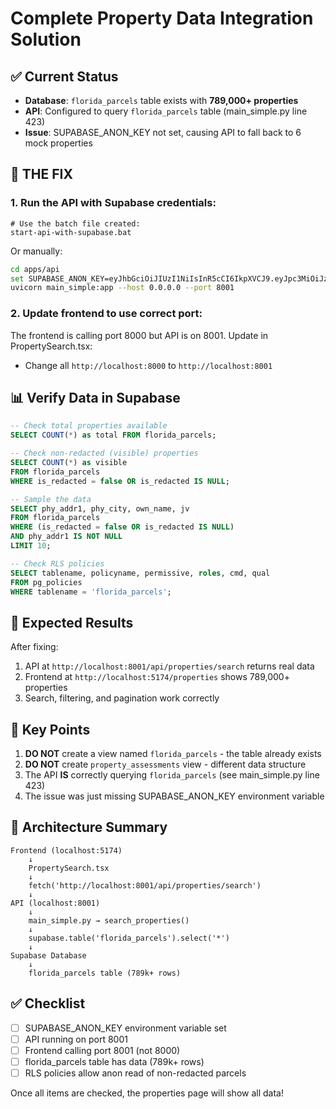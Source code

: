 # Complete Property Data Integration Solution

## ✅ Current Status
- **Database**: `florida_parcels` table exists with **789,000+ properties**
- **API**: Configured to query `florida_parcels` table (main_simple.py line 423)
- **Issue**: SUPABASE_ANON_KEY not set, causing API to fall back to 6 mock properties

## 🔧 THE FIX

### 1. Run the API with Supabase credentials:
```batch
# Use the batch file created:
start-api-with-supabase.bat
```

Or manually:
```bash
cd apps/api
set SUPABASE_ANON_KEY=eyJhbGciOiJIUzI1NiIsInR5cCI6IkpXVCJ9.eyJpc3MiOiJzdXBhYmFzZSIsInJlZiI6InBtaXNwd3RkbmdrY21zcnNqd2JwIiwicm9sZSI6ImFub24iLCJpYXQiOjE3NTY5NTY5NTgsImV4cCI6MjA3MjUzMjk1OH0.YvWR1NkVByTY10Vzpzt4jMtMjBszD_BOCsQDBfG951A
uvicorn main_simple:app --host 0.0.0.0 --port 8001
```

### 2. Update frontend to use correct port:
The frontend is calling port 8000 but API is on 8001. Update in PropertySearch.tsx:
- Change all `http://localhost:8000` to `http://localhost:8001`

## 📊 Verify Data in Supabase

```sql
-- Check total properties available
SELECT COUNT(*) as total FROM florida_parcels;

-- Check non-redacted (visible) properties
SELECT COUNT(*) as visible 
FROM florida_parcels 
WHERE is_redacted = false OR is_redacted IS NULL;

-- Sample the data
SELECT phy_addr1, phy_city, own_name, jv
FROM florida_parcels
WHERE (is_redacted = false OR is_redacted IS NULL)
AND phy_addr1 IS NOT NULL
LIMIT 10;

-- Check RLS policies
SELECT tablename, policyname, permissive, roles, cmd, qual
FROM pg_policies
WHERE tablename = 'florida_parcels';
```

## 🎯 Expected Results

After fixing:
1. API at `http://localhost:8001/api/properties/search` returns real data
2. Frontend at `http://localhost:5174/properties` shows 789,000+ properties
3. Search, filtering, and pagination work correctly

## 🚨 Key Points

1. **DO NOT** create a view named `florida_parcels` - the table already exists
2. **DO NOT** create `property_assessments` view - different data structure
3. The API **IS** correctly querying `florida_parcels` (see main_simple.py line 423)
4. The issue was just missing SUPABASE_ANON_KEY environment variable

## 📝 Architecture Summary

```
Frontend (localhost:5174)
    ↓
    PropertySearch.tsx
    ↓
    fetch('http://localhost:8001/api/properties/search')
    ↓
API (localhost:8001)
    ↓
    main_simple.py → search_properties()
    ↓
    supabase.table('florida_parcels').select('*')
    ↓
Supabase Database
    ↓
    florida_parcels table (789k+ rows)
```

## ✅ Checklist
- [ ] SUPABASE_ANON_KEY environment variable set
- [ ] API running on port 8001
- [ ] Frontend calling port 8001 (not 8000)
- [ ] florida_parcels table has data (789k+ rows)
- [ ] RLS policies allow anon read of non-redacted parcels

Once all items are checked, the properties page will show all data!